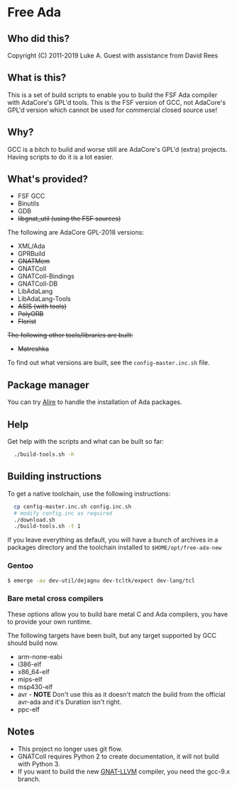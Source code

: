 # Free Ada

## Who did this?

Copyright (C) 2011-2019 Luke A. Guest with assistance from David Rees

## What is this?

This is a set of build scripts to enable you to build the FSF Ada compiler with AdaCore's GPL'd tools. This is the FSF
version of GCC, not AdaCore's GPL'd version which cannot be used for commercial closed source use!

## Why?

GCC is a bitch to build and worse still are AdaCore's GPL'd (extra) projects. Having scripts to do it is a lot easier.

## What's provided?

* FSF GCC
* Binutils
* GDB
* ~~libgnat_util (using the FSF sources)~~

The following are AdaCore GPL-2018 versions:

* XML/Ada
* GPRBuild
* ~~GNATMem~~
* GNATColl
* GNATColl-Bindings
* GNATColl-DB
* LibAdaLang
* LibAdaLang-Tools
* ~~ASIS (with tools)~~
* ~~PolyORB~~
* ~~Florist~~

~~The following other tools/libraries are built:~~

* ~~Matreshka~~

To find out what versions are built, see the ```config-master.inc.sh``` file.

## Package manager

You can try [Alire](https://github.com/mosteo/alire) to handle the installation of Ada packages.

## Help

Get help with the scripts and what can be built so far:

```bash
  ./build-tools.sh -h
```

## Building instructions

To get a native toolchain, use the following instructions:

```bash
  cp config-master.inc.sh config.inc.sh
  # modify config.inc as required
  ./download.sh
  ./build-tools.sh -t 1
```

If you leave everything as default, you will have a bunch of archives in a packages directory and the toolchain installed
to ```$HOME/opt/free-ada-new```

### Gentoo

```bash
$ emerge -av dev-util/dejagnu dev-tcltk/expect dev-lang/tcl
```

### Bare metal cross compilers

These options allow you to build bare metal C and Ada compilers, you have to provide your own runtime.

The following targets have been built, but any target supported by GCC should build now.

* arm-none-eabi
* i386-elf
* x86_64-elf
* mips-elf
* msp430-elf
* avr - **NOTE** Don't use this as it doesn't match the build from the official avr-ada and it's Duration isn't right.
* ppc-elf

## Notes

* This project no longer uses git flow.
* GNATColl requires Python 2 to create documentation, it will not build with Python 3.
* If you want to build the new [GNAT-LLVM](https://github.com/AdaCore/gnat-llvm) compiler, you need the gcc-9.x branch.

